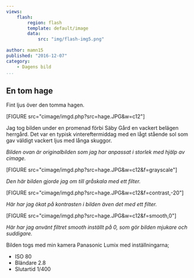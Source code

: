 ```yaml
---
views:
    flash:
        region: flash
        template: default/image
        data:
            src: "img/flash-img5.png"
            
author: mamn15
published: "2016-12-07"
category:
    - Dagens bild
...
```


## En tom hage

Fint ljus över den tomma hagen.

[FIGURE src="cimage/imgd.php?src=hage.JPG&w=c12"]
<!--more-->
Jag tog bilden under en promenad förbi Säby Gård en vackert belägen herrgård.
Det var en typisk vintereftermiddag med en lågt stående sol som gav väldigt vackert
ljus med långa skuggor.

*Bilden ovan är originalbilden som jag har anpassat i storlek med hjälp av cimage.*

[FIGURE src="cimage/imgd.php?src=hage.JPG&w=c12&f=grayscale"]

*Den här bilden gjorde jag om till gråskala med ett filter.*

[FIGURE src="cimage/imgd.php?src=hage.JPG&w=c12&f=contrast,-20"]

*Här har jag ökat på kontrasten i bilden även det med ett filter.*

[FIGURE src="cimage/imgd.php?src=hage.JPG&w=c12&f=smooth,0"]

*Här har jag använt filtret smooth inställt på 0, som gör bilden mjukare
och suddigare.*

Bilden togs med min kamera Panasonic Lumix med inställningarna;

* ISO 80
* Bländare 2.8
* Slutartid 1/400


